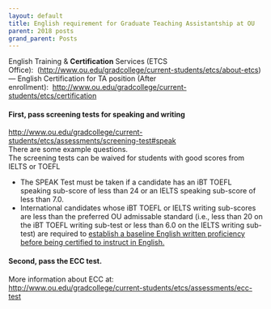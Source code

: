 ```yaml
---
layout: default
title: English requirement for Graduate Teaching Assistantship at OU
parent: 2018 posts
grand_parent: Posts
---
```

<div class="">
  <span class="">English Training & <b class="">Certification</b> Services (ETCS Office):  (<a class="" href="http://www.ou.edu/gradcollege/current-students/etcs/about-etcs">http://www.ou.edu/gradcollege/current-students/etcs/about-etcs</a>)</span>
</div>

<div class="">
  <span class="">&#8212; English Certification for TA position (After enrollment):  <a class="" href="http://www.ou.edu/gradcollege/current-students/etcs/certification">http://www.ou.edu/gradcollege/current-students/etcs/certification</a></span>
</div>

<div>
</div>

#### First, pass screening tests for speaking and writing

<div>
  <a class="" href="http://www.ou.edu/gradcollege/current-students/etcs/assessments/screening-test#speak">http://www.ou.edu/gradcollege/current-students/etcs/assessments/screening-test#speak</a>
</div>

<div>
  There are some example questions.
</div>

<div>
</div>

<div>
  The screening tests can be waived for students with good scores from IELTS or TOEFL
</div>

<div>
  <ul class="">
    <li class="">
      The SPEAK Test must be taken if a candidate has an iBT TOEFL speaking sub-score of less than 24 or an IELTS speaking sub-score of less than 7.0.
    </li>
    <li class="">
      <span class="">International candidates whose iBT TOEFL or IELTS writing sub-scores are less than the preferred OU admissable standard (i.e., less than 20 on the iBT TOEFL writing sub-test or less than 6.0 on the IELTS writing sub-test) are required to </span><u class="">establish a baseline English written proficiency before being certified to instruct in English.</u>
    </li>
  </ul>
  
  <h4>
    Second, pass the ECC test.
  </h4>
  
  <div class="">
    More information about ECC at:
  </div>
  
  <div class="">
    <a class="" href="http://www.ou.edu/gradcollege/current-students/etcs/assessments/ecc-test">http://www.ou.edu/gradcollege/current-students/etcs/assessments/ecc-test</a>
  </div>
  
  <div class="">
  </div>
</div>